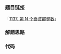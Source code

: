 ### 题目链接

「[1137. 第 N 个泰波那契数](https://leetcode.cn/problems/n-th-tribonacci-number/)」

### 解题思路

### 代码

